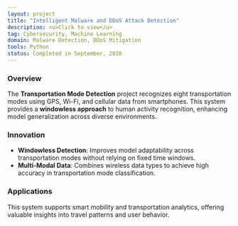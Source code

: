 ```yaml
---
layout: project
title: "Intelligent Malware and DDoS Attack Detection"
description: <u>Click to view</u>
tag: Cybersecurity, Machine Learning
domain: Malware Detection, DDoS Mitigation
tools: Python
status: Completed in September, 2020
---
```


### Overview

The **Transportation Mode Detection** project recognizes eight transportation modes using GPS, Wi-Fi, and cellular data from smartphones. This system provides a **windowless approach** to human activity recognition, enhancing model generalization across diverse environments.

### Innovation

- **Windowless Detection**: Improves model adaptability across transportation modes without relying on fixed time windows.
- **Multi-Modal Data**: Combines wireless data types to achieve high accuracy in transportation mode classification.

### Applications

This system supports smart mobility and transportation analytics, offering valuable insights into travel patterns and user behavior.
